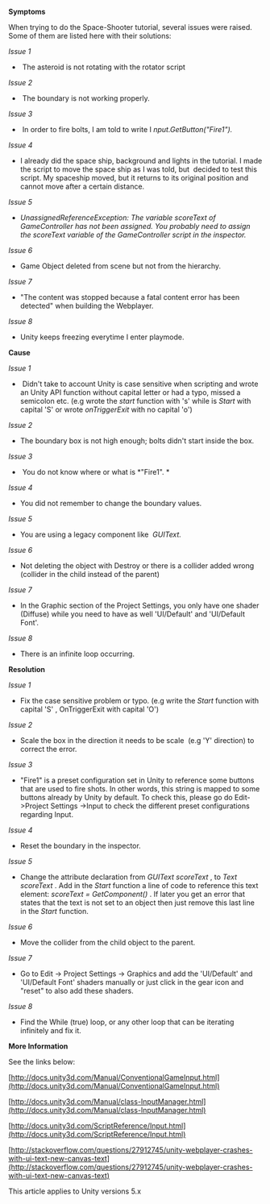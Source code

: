 
        

**Symptoms** 

When trying to do the Space-Shooter tutorial, several issues were raised. Some of them are listed here with their solutions:

*Issue 1* 

*    The asteroid is not rotating with the rotator script

*Issue 2* 

*    The boundary is not working properly. 

*Issue 3* 

*    In order to fire bolts, I am told to write I *nput.GetButton("Fire1").* 

*Issue 4* 

*   I already did the space ship, background and lights in the tutorial. I made the script to move the space ship as I was told, but  decided to test this script. My spaceship moved, but it returns to its original position and cannot move after a certain distance. 

*Issue 5* 

*   *UnassignedReferenceException: The variable scoreText of GameController has not been assigned. You probably need to assign the scoreText variable of the GameController script in the inspector.* 

*Issue 6* 

*   Game Object deleted from scene but not from the hierarchy.

*Issue 7* 

*   "The content was stopped because a fatal content error has been detected" when building the Webplayer.

*Issue 8* 

*   Unity keeps freezing everytime I enter playmode.

**Cause** 

*Issue 1* 

*    Didn't take to account Unity is case sensitive when scripting and wrote an Unity API function without capital letter or had a typo, missed a semicolon etc. (e.g wrote the  *start*  function with 's' while is  *Start*  with capital 'S' or wrote  *onTriggerExit*  with no capital 'o')

*Issue 2* 

*   The boundary box is not high enough; bolts didn't start inside the box. 

*Issue 3* 

*    You do not know where or what is  *"Fire1". * 

*Issue 4* 

*   You did not remember to change the boundary values.

*Issue 5* 

*   You are using a legacy component like  *GUIText.* 

*Issue 6* 

*   Not deleting the object with Destroy or there is a collider added wrong (collider in the child instead of the parent)

*Issue 7* 

*   In the Graphic section of the Project Settings, you only have one shader (Diffuse) while you need to have as well 'UI/Default' and 'UI/Default Font'. 

*Issue 8* 

*   There is an infinite loop occurring. 

**Resolution** 

*Issue 1* 

*   Fix the case sensitive problem or typo. (e.g write the  *Start*  function with capital 'S' , OnTriggerExit with capital 'O')

*Issue 2* 

*   Scale the box in the direction it needs to be scale  (e.g 'Y' direction) to correct the error. 

*Issue 3* 

*   "Fire1" is a preset configuration set in Unity to reference some buttons that are used to fire shots. In other words, this string is mapped to some buttons already by Unity by default. To check this, please go do Edit->Project Settings ->Input to check the different preset configurations regarding Input. 

*Issue 4* 

*   Reset the boundary in the inspector. 

*Issue 5* 

*   Change the attribute declaration from  *GUIText scoreText* , to  *Text scoreText* . Add in the  *Start*  function a line of code to reference this text element:  *scoreText = GetComponent<Text>()* . If later you get an error that states that the text is not set to an object then just remove this last line in the  *Start*  function. 

*Issue 6* 

*   Move the collider from the child object to the parent. 

*Issue 7* 

*   Go to Edit -> Project Settings -> Graphics and add the 'UI/Default' and 'UI/Default Font' shaders manually or just click in the gear icon and "reset" to also add these shaders. 

*Issue 8* 

*   Find the While (true) loop, or any other loop that can be iterating infinitely and fix it. 

**More Information** 

See the links below:

[http://docs.unity3d.com/Manual/ConventionalGameInput.html](http://docs.unity3d.com/Manual/ConventionalGameInput.html)

[http://docs.unity3d.com/Manual/class-InputManager.html](http://docs.unity3d.com/Manual/class-InputManager.html)

[http://docs.unity3d.com/ScriptReference/Input.html](http://docs.unity3d.com/ScriptReference/Input.html)

[http://stackoverflow.com/questions/27912745/unity-webplayer-crashes-with-ui-text-new-canvas-text](http://stackoverflow.com/questions/27912745/unity-webplayer-crashes-with-ui-text-new-canvas-text)

This article applies to Unity versions 5.x

      